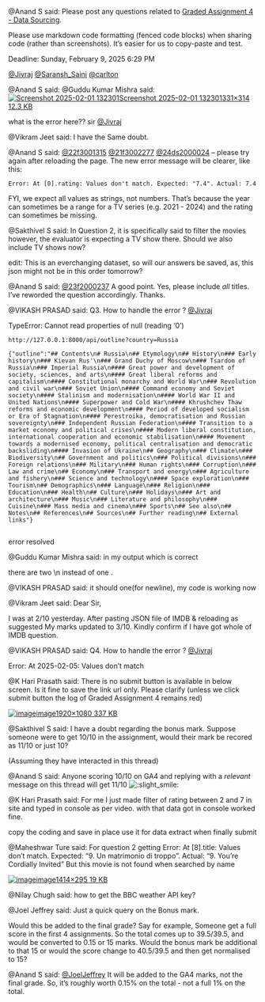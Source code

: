@Anand S said: Please post any questions related to [Graded Assignment 4 \- Data Sourcing](https://exam.sanand.workers.dev/tds-2025-01-ga4).


Please use markdown code formatting (fenced code blocks) when sharing code (rather than screenshots). It’s easier for us to copy\-paste and test.


Deadline: Sunday, February 9, 2025 6:29 PM


[@Jivraj](/u/jivraj) [@Saransh\_Saini](/u/saransh_saini) [@carlton](/u/carlton)


@Anand S said: 
@Guddu Kumar Mishra said: [![Screenshot 2025-02-01 132301](https://europe1.discourse-cdn.com/flex013/uploads/iitm/original/3X/0/0/0007976ca3410205e4fa403a71b9a1ac79bf5192.png)Screenshot 2025\-02\-01 132301331×314 12\.3 KB](https://europe1.discourse-cdn.com/flex013/uploads/iitm/original/3X/0/0/0007976ca3410205e4fa403a71b9a1ac79bf5192.png "Screenshot 2025-02-01 132301")  

what is the error here?? sir [@Jivraj](/u/jivraj)


@Vikram Jeet said: I have the Same doubt.


@Anand S said: [@22f3001315](/u/22f3001315) [@21f3002277](/u/21f3002277) [@24ds2000024](/u/24ds2000024) – please try again after reloading the page. The new error message will be clearer, like this:



```
Error: At [0].rating: Values don't match. Expected: "7.4". Actual: 7.4

```

FYI, we expect all values as strings, not numbers. That’s because the year can sometimes be a range for a TV series (e.g. 2021 \- 2024\) and the rating can sometimes be missing.


@Sakthivel S said: In Question 2, it is specifically said to filter the movies however, the evaluator is expecting a TV show there. Should we also include TV shows now?


edit: This is an everchanging dataset, so will our answers be saved, as, this json might not be in this order tomorrow?


@Anand S said: [@23f2000237](/u/23f2000237) A good point. Yes, please include *all* titles. I’ve reworded the question accordingly. Thanks.


@VIKASH PRASAD said: Q3\. How to handle the error ? [@Jivraj](/u/jivraj)


TypeError: Cannot read properties of null (reading ‘0’)



```
http://127.0.0.1:8000/api/outline?country=Russia

{"outline":"## Contents\n# Russia\n## Etymology\n## History\n### Early history\n### Kievan Rus'\n### Grand Duchy of Moscow\n### Tsardom of Russia\n### Imperial Russia\n#### Great power and development of society, sciences, and arts\n#### Great liberal reforms and capitalism\n#### Constitutional monarchy and World War\n### Revolution and civil war\n### Soviet Union\n#### Command economy and Soviet society\n#### Stalinism and modernisation\n#### World War II and United Nations\n#### Superpower and Cold War\n#### Khrushchev Thaw reforms and economic development\n#### Period of developed socialism or Era of Stagnation\n#### Perestroika, democratisation and Russian sovereignty\n### Independent Russian Federation\n#### Transition to a market economy and political crises\n#### Modern liberal constitution, international cooperation and economic stabilisation\n#### Movement towards a modernised economy, political centralisation and democratic backsliding\n#### Invasion of Ukraine\n## Geography\n### Climate\n### Biodiversity\n## Government and politics\n### Political divisions\n### Foreign relations\n### Military\n### Human rights\n### Corruption\n### Law and crime\n## Economy\n### Transport and energy\n### Agriculture and fishery\n### Science and technology\n#### Space exploration\n### Tourism\n## Demographics\n### Language\n### Religion\n### Education\n### Health\n## Culture\n### Holidays\n### Art and architecture\n### Music\n### Literature and philosophy\n### Cuisine\n### Mass media and cinema\n### Sports\n## See also\n## Notes\n## References\n## Sources\n## Further reading\n## External links"}


```

error resolved


@Guddu Kumar Mishra said: in my output which is correct  

there are two \\n instead of one .


@VIKASH PRASAD said: it should one(for newline), my code is working now


@Vikram Jeet said: Dear Sir,  

I was at 2/10 yesterday. After pasting JSON file of IMDB \& reloading as suggested My marks updated to 3/10\. Kindly confirm if I have got whole of IMDB question.


@VIKASH PRASAD said: Q4\. How to handle the error ? [@Jivraj](/u/jivraj)


Error: At 2025\-02\-05: Values don’t match


@K Hari Prasath said: There is no submit button is available in below screen. Is it fine to save the link url only. Please clarify (unless we click submit button the log of Graded Assignment 4 remains red)  

[![image](https://europe1.discourse-cdn.com/flex013/uploads/iitm/optimized/3X/6/9/699d94f19d189a93a67fb813a5eeed3d1f73abf3_2_690x388.png)image1920×1080 337 KB](https://europe1.discourse-cdn.com/flex013/uploads/iitm/original/3X/6/9/699d94f19d189a93a67fb813a5eeed3d1f73abf3.png "image")


@Sakthivel S said: I have a doubt regarding the bonus mark. Suppose someone were to get 10/10 in the assignment, would their mark be recored as 11/10 or just 10?  

(Assuming they have interacted in this thread)


@Anand S said: Anyone scoring 10/10 on GA4 and replying with a *relevant* message on this thread will get 11/10 ![:slight_smile:](https://emoji.discourse-cdn.com/google/slight_smile.png?v=12 ":slight_smile:")


@K Hari Prasath said: For me I just made filter of rating between 2 and 7 in site and typed in console as per video. with that data got in console worked fine.  

copy the coding and save in place use it for data extract when finally submit


@Maheshwar Ture said: For question 2 getting Error: At \[8].title: Values don’t match. Expected: “9\. Un matrimonio di troppo”. Actual: “9\. You’re Cordially Invited” But this movie is not found when searched by name  

[![image](https://europe1.discourse-cdn.com/flex013/uploads/iitm/optimized/3X/1/b/1b7f2ec2868a09d8b4ed3fc50afa02f8416dad93_2_690x143.png)image1414×295 19 KB](https://europe1.discourse-cdn.com/flex013/uploads/iitm/original/3X/1/b/1b7f2ec2868a09d8b4ed3fc50afa02f8416dad93.png "image")


@Nilay Chugh said: how to get the BBC weather API key?


@Joel Jeffrey said: Just a quick query on the Bonus mark.


Would this be added to the final grade? Say for example, Someone get a full score in the first 4 assignments. So the total comes up to 39\.5/39\.5, and would be converted to 0\.15 or 15 marks. Would the bonus mark be additional to that 15 or would the score change to 40\.5/39\.5 and then get normalised to 15?


@Anand S said: [@JoelJeffrey](/u/joeljeffrey) It will be added to the GA4 marks, not the final grade. So, it’s roughly worth 0\.15% on the total \- not a full 1% on the total.

